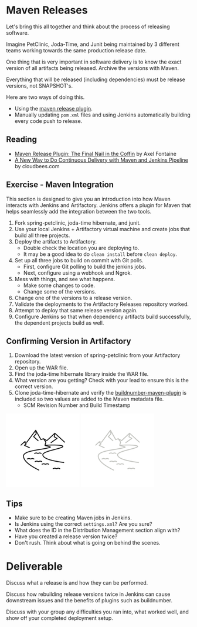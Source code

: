 # Maven Releases

Let's bring this all together and think about the process of releasing software.

Imagine PetClinic, Joda-Time, and Junit being maintained by 3 different teams working towards the same production release date.

One thing that is very important in software delivery is to know the exact version of all artifacts being released. Archive the versions with Maven.

Everything that will be released (including dependencies) must be release versions, not SNAPSHOT's.

Here are two ways of doing this.
  - Using the [maven release plugin](http://maven.apache.org/maven-release/maven-release-plugin/).
  - Manually updating `pom.xml` files and using Jenkins automatically building every code push to release.

## Reading
  - [Maven Release Plugin: The Final Nail in the Coffin](https://axelfontaine.com/blog/final-nail.html) by Axel Fontaine
  - [A New Way to Do Continuous Delivery with Maven and Jenkins Pipeline](https://www.cloudbees.com/blog/new-way-do-continuous-delivery-maven-and-jenkins-pipeline) by cloudbees.com

## Exercise - Maven Integration

This section is designed to give you an introduction into how Maven interacts with Jenkins and Artifactory. Jenkins offers a plugin for Maven that helps seamlessly add the integration between the two tools.

1. Fork spring-petclinic, joda-time hibernate, and junit.
2. Use your local Jenkins + Artifactory virtual machine and create jobs that build all three projects.
3. Deploy the artifacts to Artifactory.
    - Double check the location you are deploying to.
    - It may be a good idea to do `clean install` before `clean deploy`.
4. Set up all three jobs to build on commit with Git polls.
    - First, configure Git polling to build the jenkins jobs.
    - Next, configure using a webhook and Ngrok.
5. Mess with things, and see what happens.
    - Make some changes to code.
    - Change some of the versions.
6. Change one of the versions to a release version.
7. Validate the deployments to the Artifactory Releases repository worked.
8. Attempt to deploy that same release version again.
9. Configure Jenkins so that when dependency artifacts build successfully, the dependent projects build as well.

## Confirming Version in Artifactory
1. Download the latest version of spring-petclinic from your Artifactory repository.
2. Open up the WAR file.
3. Find the joda-time hibernate library inside the WAR file.
4. What version are you getting? Check with your lead to ensure this is the correct version.
5. Clone joda-time-hibernate and verify the [buildnumber-maven-plugin](http://www.mojohaus.org/buildnumber-maven-plugin/usage.html) is included so two values are added to the Maven metadata file.
    - SCM Revision Number and Build Timestamp  

![](img5/river_light.svg ':size=100x100 :class=light-mode-icon')
![](img5/river_dark.svg ':size=100x100 :class=dark-mode-icon')

## Tips

  - Make sure to be creating Maven jobs in Jenkins.
  - Is Jenkins using the correct `settings.xml`? Are you sure?
  - What does the ID in the Distribution Management section align with?
  - Have you created a release version twice?
  - Don't rush. Think about what is going on behind the scenes.



# Deliverable

Discuss what a release is and how they can be performed. 

Discuss how rebuilding release versions twice in Jenkins can cause downstream issues and the benefits of plugins such as buildnumber.

Discuss with your group any difficulties you ran into, what worked well, and show off your completed deployment setup. 

